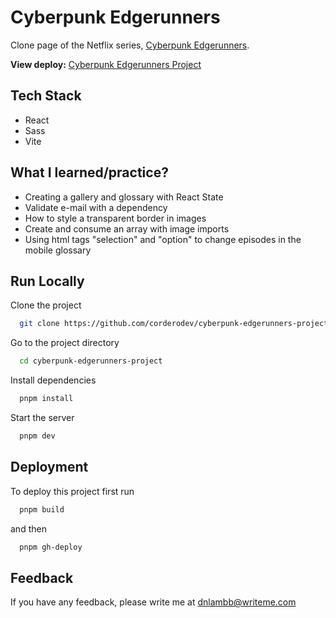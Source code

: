 # Cyberpunk Edgerunners

Clone page of the Netflix series, [Cyberpunk Edgerunners](https://www.cyberpunk.net/en/edgerunners).

**View deploy:** [Cyberpunk Edgerunners Project](https://corderodev.github.io/cyberpunk-edgerunners-project/)
## Tech Stack

- React
- Sass
- Vite


## What I learned/practice?

- Creating a gallery and glossary with React State
- Validate e-mail with a dependency
- How to style a transparent border in images
- Create and consume an array with image imports
- Using html tags "selection" and "option" to change episodes in the mobile glossary
## Run Locally

Clone the project

```bash
  git clone https://github.com/corderodev/cyberpunk-edgerunners-project.git
```

Go to the project directory

```bash
  cd cyberpunk-edgerunners-project
```

Install dependencies

```bash
  pnpm install
```

Start the server

```bash
  pnpm dev
```


## Deployment

To deploy this project first run

```bash
  pnpm build
```
and then
```bash
  pnpm gh-deploy
```


## Feedback

If you have any feedback, please write me at [dnlambb@writeme.com](mailto:dnlambb@writeme.com)
